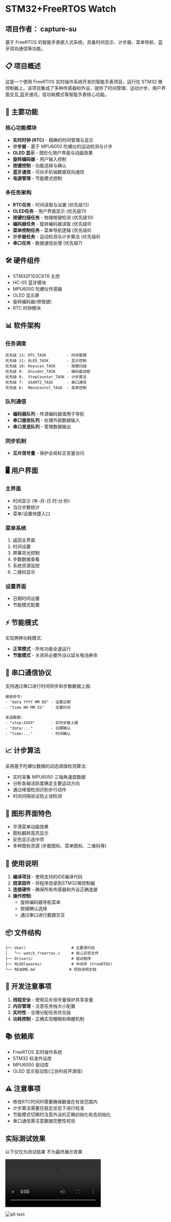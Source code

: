 # STM32+FreeRTOS Watch
## 项目作者： capture-su

基于 FreeRTOS 的智能手表嵌入式系统，具备时间显示、计步器、菜单导航、蓝牙双向通信等功能。

## 📋 项目概述

这是一个使用 FreeRTOS 实时操作系统开发的智能手表项目，运行在 STM32 微控制器上。该项目集成了多种传感器和外设，提供了时间管理、运动计步、用户界面交互,蓝牙通讯，低功耗模式等智能手表核心功能。

## 🎯 主要功能

### 核心功能模块
- **实时时钟 (RTC)** - 精确的时间管理与显示
- **计步器** - 基于 MPU6050 陀螺仪的运动检测与计步
- **OLED 显示** - 图形化用户界面与动画效果
- **旋转编码器** - 用户输入控制
- **按键控制** - 功能选择与确认
- **蓝牙通信** - 可向手机端数据双向通信
- **电源管理** - 节能模式控制

### 多任务架构
- **RTC任务** - 时间读取与设置 (优先级13)
- **OLED任务** - 用户界面显示 (优先级11)
- **按键扫描任务** - 物理按键检测 (优先级10)
- **编码器任务** - 旋转编码器读取 (优先级9)
- **菜单控制任务** - 菜单导航逻辑 (优先级6)
- **计步器任务** - 运动检测与计步算法 (优先级8)
- **串口任务** - 数据通信处理 (优先级7)

## 🛠️ 硬件组件

- STM32F103C8T6 主控
- HC-05 蓝牙模块
- MPU6050 陀螺仪传感器
- OLED 显示屏
- 旋转编码器(带按键)
- RTC 时钟模块

## 📊 软件架构

### 任务调度
```
优先级 13: RTC_TASK         - 时间管理
优先级 11: OLED_TASK        - 显示控制
优先级 10: Keyscan_TASK     - 按键扫描
优先级 9:  Encoder_TASK     - 编码器读取
优先级 8:  StepCounter_TASK - 计步算法
优先级 7:  USART2_TASK      - 串口通信
优先级 6:  MenuContol_TASK  - 菜单控制
```

### 队列通信
- **编码器队列** - 传递编码器值用于导航
- **串口接收队列** - 处理外部数据输入
- **串口发送队列** - 管理数据输出

### 同步机制
- **互斥信号量** - 保护全局标志变量访问

## 🖥️ 用户界面

### 主界面
- 时间显示 (年-月-日 时:分:秒)
- 当日步数统计
- 菜单/设置快捷入口

### 菜单系统
1. 返回主界面
2. 时间设置
3. 屏幕背光控制
4. 步数数据查看
5. 系统资源监控
6. 二维码显示

### 设置界面
- 日期时间设置
- 节能模式配置

## ⚡ 节能模式

实现两种功耗模式:
- **正常模式** - 所有功能全速运行
- **节能模式** - 关闭非必要外设以延长电池寿命

## 🔧 串口通信协议

支持通过串口进行时间同步和步数数据上报:
```
接收命令:
- "data YYYY MM DD" - 设置日期
- "time HH MM SS"   - 设置时间

发送数据:
- "step:XXXX"       - 实时步数上报
- "data:..."        - 日期确认
- "time:..."        - 时间确认
```

## 📈 计步算法

采用基于陀螺仪数据的动态阈值检测算法:
- 实时采集 MPU6050 三轴角速度数据
- 分析各轴活跃度确定主要运动方向
- 通过峰值检测识别步行动作
- 时间间隔验证防止误检测

## 🎨 图形界面特色

- 平滑菜单动画效果
- 图标翻转高亮显示
- 反色显示选中项
- 多种图标资源 (步数图标、菜单图标、二维码等)

## 🚀 使用说明

1. **编译项目** - 使用支持的IDE编译代码
2. **烧录固件** - 将程序烧录到STM32微控制器
3. **连接硬件** - 确保所有传感器和外设正确连接
4. **操作控制**:
   - 旋转编码器导航菜单
   - 按键确认选择
   - 通过串口进行数据交互

## 📦 文件结构

```
├── User/                    # 主要源代码
│   └── watch_freertos.c     # 核心实现文件
├── Drivers/                 # 驱动程序
├── Middlewares/             # 中间件 (FreeRTOS)
└── README.md               # 项目说明文档
```

## 📝 开发注意事项

1. **线程安全** - 使用互斥信号量保护共享变量
2. **内存管理** - 注意任务栈大小配置
3. **实时性** - 合理分配任务优先级
4. **功耗控制** - 正确实现睡眠和唤醒机制

## 📚 依赖库

- FreeRTOS 实时操作系统
- STM32 标准外设库
- MPU6050 驱动库
- OLED 显示驱动库(江协科技开源库)

## ⚠️ 注意事项

- 修改RTC时间时需要确保数值在有效范围内
- 计步算法需要在稳定状态下进行校准
- 节能模式切换时注意外设的正确初始化和去初始化
- 串口通信需注意数据完整性校验

## 实际测试效果
以下仅仅为测试结果 不为最终展示效果

<video controls src="other/VID_20250817_172831.mp4" title="Title"></video>

![alt text](other/image.png)





